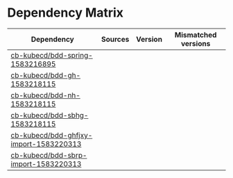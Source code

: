 # Dependency Matrix

Dependency | Sources | Version | Mismatched versions
---------- | ------- | ------- | -------------------
[cb-kubecd/bdd-spring-1583216895](https://github.com/cb-kubecd/bdd-spring-1583216895.git) |  | []() | 
[cb-kubecd/bdd-gh-1583218115](https://github.com/cb-kubecd/bdd-gh-1583218115.git) |  | []() | 
[cb-kubecd/bdd-nh-1583218115](https://github.com/cb-kubecd/bdd-nh-1583218115.git) |  | []() | 
[cb-kubecd/bdd-sbhg-1583218115](https://github.com/cb-kubecd/bdd-sbhg-1583218115.git) |  | []() | 
[cb-kubecd/bdd-ghfjxy-import-1583220313](https://github.com/cb-kubecd/bdd-ghfjxy-import-1583220313.git) |  | []() | 
[cb-kubecd/bdd-sbrp-import-1583220313](https://github.com/cb-kubecd/bdd-sbrp-import-1583220313.git) |  | []() | 
